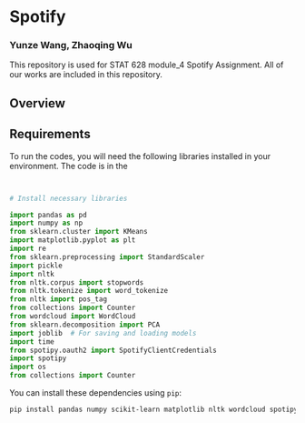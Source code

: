 # Spotify

### Yunze Wang, Zhaoqing Wu

This repository is used for STAT 628 module_4 Spotify Assignment. All of our works are included in this repository.


## Overview


## Requirements
To run the codes, you will need the following libraries installed in your environment. The code is in the 

```python


# Install necessary libraries

import pandas as pd
import numpy as np
from sklearn.cluster import KMeans
import matplotlib.pyplot as plt
import re
from sklearn.preprocessing import StandardScaler
import pickle
import nltk
from nltk.corpus import stopwords
from nltk.tokenize import word_tokenize
from nltk import pos_tag
from collections import Counter
from wordcloud import WordCloud
from sklearn.decomposition import PCA
import joblib  # For saving and loading models
import time
from spotipy.oauth2 import SpotifyClientCredentials
import spotipy
import os
from collections import Counter
```



You can install these dependencies using `pip`:

```bash
pip install pandas numpy scikit-learn matplotlib nltk wordcloud spotipy joblib

```
